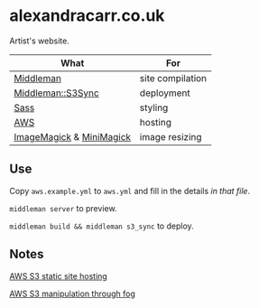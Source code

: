 # alexandracarr.co.uk

Artist's website.

What                                                  | For
----------------------------------------------------- | ---
[Middleman](middleman)                                | site compilation
[Middleman::S3Sync](s3sync)                           | deployment
[Sass](sass)                                          | styling
[AWS](aws)                                            | hosting
[ImageMagick](imagemagick) & [MiniMagick](minimagick) | image resizing

[middleman]: https://github.com/middleman/middleman
[sass]: https://github.com/sass/sass
[imagemagick]: http://www.imagemagick.org/
[minimagick]: https://github.com/minimagick/minimagick
[aws]: http://aws.amazon.com/
[s3sync]: https://github.com/fredjean/middleman-s3_sync

## Use

Copy `aws.example.yml` to `aws.yml` and fill in the details *in that file*.

`middleman server` to preview.

`middleman build && middleman s3_sync` to deploy.

## Notes

[AWS S3 static site hosting](http://docs.aws.amazon.com/AmazonS3/latest/dev/website-hosting-custom-domain-walkthrough.html)

[AWS S3 manipulation through fog](http://fog.io/storage/)
